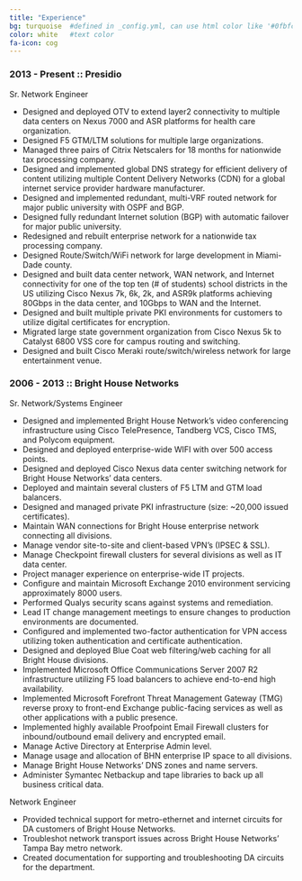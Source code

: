 ```yaml
---
title: "Experience"
bg: turquoise  #defined in _config.yml, can use html color like '#0fbfcf'
color: white   #text color
fa-icon: cog
---
```


### 2013 - Present :: Presidio
  
Sr. Network Engineer

- Designed and deployed OTV to extend layer2 connectivity to multiple data centers on Nexus 7000 and ASR platforms for health care organization.
- Designed F5 GTM/LTM solutions for multiple large organizations.
- Managed three pairs of Citrix Netscalers for 18 months for nationwide tax processing company.
- Designed and implemented global DNS strategy for efficient delivery of content utilizing multiple Content Delivery Networks (CDN) for a global internet service provider hardware manufacturer.
- Designed and implemented redundant, multi-VRF routed network for major public university with OSPF and BGP.
- Designed fully redundant Internet solution (BGP) with automatic failover for major public university.
- Redesigned and rebuilt enterprise network for a nationwide tax processing company.
- Designed Route/Switch/WiFi network for large development in Miami-Dade county.
- Designed and built data center network, WAN network, and Internet connectivity for one of the top ten (# of students) school districts in the US utilizing Cisco Nexus 7k, 6k, 2k, and ASR9k platforms achieving 80Gbps in the data center, and 10Gbps to WAN and the Internet.
- Designed and built multiple private PKI environments for customers to utilize digital certificates for encryption.
- Migrated large state government organization from Cisco Nexus 5k to Catalyst 6800 VSS core for campus routing and switching.
- Designed and built Cisco Meraki route/switch/wireless network for large entertainment venue.

### 2006 - 2013 :: Bright House Networks
   
Sr. Network/Systems Engineer

- Designed and implemented Bright House Network’s video conferencing infrastructure using Cisco TelePresence, Tandberg VCS, Cisco TMS, and Polycom equipment.
- Designed and deployed enterprise-wide WIFI with over 500 access points.
- Designed and deployed Cisco Nexus data center switching network for Bright House Networks’ data centers.
- Deployed and maintain several clusters of F5 LTM and GTM load balancers.
- Designed and managed private PKI infrastructure (size: ~20,000 issued certificates).
- Maintain WAN connections for Bright House enterprise network connecting all divisions.
- Manage vendor site-to-site and client-based VPN’s (IPSEC & SSL).
- Manage Checkpoint firewall clusters for several divisions as well as IT data center.
- Project manager experience on enterprise-wide IT projects.
- Configure and maintain Microsoft Exchange 2010 environment servicing approximately 8000 users.
- Performed Qualys security scans against systems and remediation.
- Lead IT change management meetings to ensure changes to production environments are documented.
- Configured and implemented two-factor authentication for VPN access utilizing token authentication and certificate authentication.
- Designed and deployed Blue Coat web filtering/web caching for all Bright House divisions.
- Implemented Microsoft Office Communications Server 2007 R2 infrastructure utilizing F5 load balancers to achieve end-to-end high availability.
- Implemented Microsoft Forefront Threat Management Gateway (TMG) reverse proxy to front-end Exchange public-facing services as well as other applications with a public presence.
- Implemented highly available Proofpoint Email Firewall clusters for inbound/outbound email delivery and encrypted email.
- Manage Active Directory at Enterprise Admin level.
- Manage usage and allocation of BHN enterprise IP space to all divisions.
- Manage Bright House Networks’ DNS zones and name servers.
- Administer Symantec Netbackup and tape libraries to back up all business critical data.

Network Engineer

- Provided technical support for metro-ethernet and internet circuits for DA customers of Bright House Networks.
- Troubleshot network transport issues across Bright House Networks’ Tampa Bay metro network.
- Created documentation for supporting and troubleshooting DA circuits for the department.

